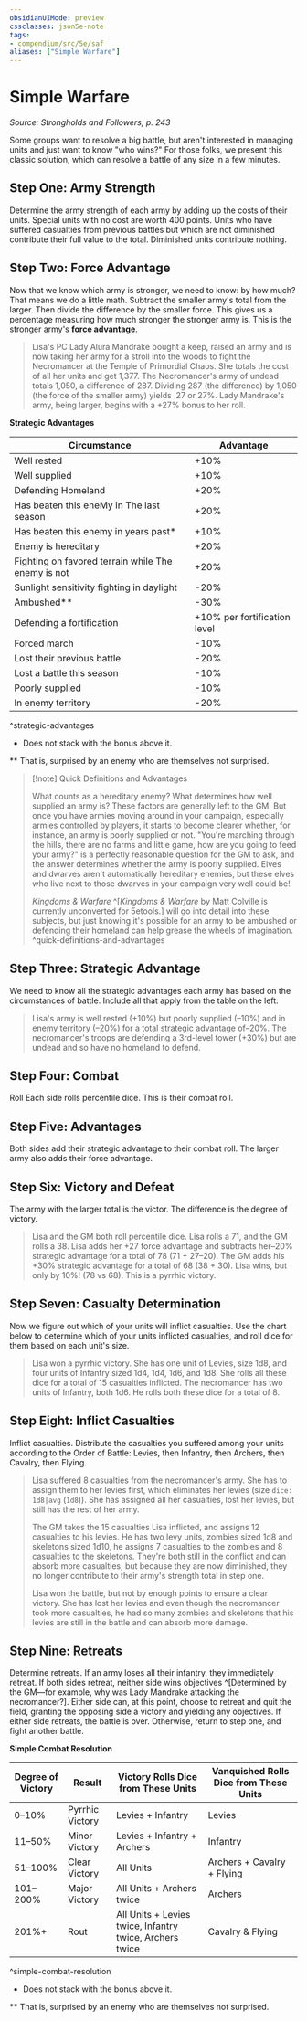 ```yaml
---
obsidianUIMode: preview
cssclasses: json5e-note
tags:
- compendium/src/5e/saf
aliases: ["Simple Warfare"]
---
```

# Simple Warfare
*Source: Strongholds and Followers, p. 243* 

Some groups want to resolve a big battle, but aren't interested in managing units and just want to know "who wins?" For those folks, we present this classic solution, which can resolve a battle of any size in a few minutes.

## Step One: Army Strength

Determine the army strength of each army by adding up the costs of their units. Special units with no cost are worth 400 points. Units who have suffered casualties from previous battles but which are not diminished contribute their full value to the total. Diminished units contribute nothing.

## Step Two: Force Advantage

Now that we know which army is stronger, we need to know: by how much? That means we do a little math. Subtract the smaller army's total from the larger. Then divide the difference by the smaller force. This gives us a percentage measuring how much stronger the stronger army is. This is the stronger army's **force advantage**.

> Lisa's PC Lady Alura Mandrake bought a keep, raised an army and is now taking her army for a stroll into the woods to fight the Necromancer at the Temple of Primordial Chaos. She totals the cost of all her units and get 1,377. The Necromancer's army of undead totals 1,050, a difference of 287. Dividing 287 (the difference) by 1,050 (the force of the smaller army) yields .27 or 27%. Lady Mandrake's army, being larger, begins with a +27% bonus to her roll.

**Strategic Advantages**

| Circumstance | Advantage |
|--------------|-----------|
| Well rested | +10% |
| Well supplied | +10% |
| Defending Homeland | +20% |
| Has beaten this eneMy in The last season | +20% |
| Has beaten this enemy in years past* | +10% |
| Enemy is hereditary | +20% |
| Fighting on favored terrain while The enemy is not | +20% |
| Sunlight sensitivity fighting in daylight | -20% |
| Ambushed** | -30% |
| Defending a fortification | +10% per fortification level |
| Forced march | -10% |
| Lost their previous battle | -20% |
| Lost a battle this season | -10% |
| Poorly supplied | -10% |
| In enemy territory | -20% |
^strategic-advantages

* Does not stack with the bonus above it.

** That is, surprised by an enemy who are themselves not surprised.

> [!note] Quick Definitions and Advantages
> 
> What counts as a hereditary enemy? What determines how well supplied an army is? These factors are generally left to the GM. But once you have armies moving around in your campaign, especially armies controlled by players, it starts to become clearer whether, for instance, an army is poorly supplied or not. "You're marching through the hills, there are no farms and little game, how are you going to feed your army?" is a perfectly reasonable question for the GM to ask, and the answer determines whether the army is poorly supplied. Elves and dwarves aren't automatically hereditary enemies, but these elves who live next to those dwarves in your campaign very well could be!
> 
> *Kingdoms & Warfare* ^[*Kingdoms & Warfare* by Matt Colville is currently unconverted for 5etools.] will go into detail into these subjects, but just knowing it's possible for an army to be ambushed or defending their homeland can help grease the wheels of imagination.
^quick-definitions-and-advantages

## Step Three: Strategic Advantage

We need to know all the strategic advantages each army has based on the circumstances of battle. Include all that apply from the table on the left:

> Lisa's army is well rested (+10%) but poorly supplied (–10%) and in enemy territory (–20%) for a total strategic advantage of–20%. The necromancer's troops are defending a 3rd-level tower (+30%) but are undead and so have no homeland to defend.

## Step Four: Combat

Roll Each side rolls percentile dice. This is their combat roll.

## Step Five: Advantages

Both sides add their strategic advantage to their combat roll. The larger army also adds their force advantage.

## Step Six: Victory and Defeat

The army with the larger total is the victor. The difference is the degree of victory.

> Lisa and the GM both roll percentile dice. Lisa rolls a 71, and the GM rolls a 38. Lisa adds her +27 force advantage and subtracts her–20% strategic advantage for a total of 78 (71 + 27–20). The GM adds his +30% strategic advantage for a total of 68 (38 + 30). Lisa wins, but only by 10%! (78 vs 68). This is a pyrrhic victory.

## Step Seven: Casualty Determination

Now we figure out which of your units will inflict casualties. Use the chart below to determine which of your units inflicted casualties, and roll dice for them based on each unit's size.

> Lisa won a pyrrhic victory. She has one unit of Levies, size 1d8, and four units of Infantry sized 1d4, 1d4, 1d6, and 1d8. She rolls all these dice for a total of 15 casualties inflicted. The necromancer has two units of Infantry, both 1d6. He rolls both these dice for a total of 8.

## Step Eight: Inflict Casualties

Inflict casualties. Distribute the casualties you suffered among your units according to the Order of Battle: Levies, then Infantry, then Archers, then Cavalry, then Flying.

> Lisa suffered 8 casualties from the necromancer's army. She has to assign them to her levies first, which eliminates her levies (size `dice: 1d8|avg` (`1d8`)). She has assigned all her casualties, lost her levies, but still has the rest of her army.
> 
> The GM takes the 15 casualties Lisa inflicted, and assigns 12 casualties to his levies. He has two levy units, zombies sized 1d8 and skeletons sized 1d10, he assigns 7 casualties to the zombies and 8 casualties to the skeletons. They're both still in the conflict and can absorb more casualties, but because they are now diminished, they no longer contribute to their army's strength total in step one.
> 
> Lisa won the battle, but not by enough points to ensure a clear victory. She has lost her levies and even though the necromancer took more casualties, he had so many zombies and skeletons that his levies are still in the battle and can absorb more damage.

## Step Nine: Retreats

Determine retreats. If an army loses all their infantry, they immediately retreat. If both sides retreat, neither side wins objectives ^[Determined by the GM—for example, why was Lady Mandrake attacking the necromancer?]. Either side can, at this point, choose to retreat and quit the field, granting the opposing side a victory and yielding any objectives. If either side retreats, the battle is over. Otherwise, return to step one, and fight another battle.

**Simple Combat Resolution**

| Degree of Victory | Result | Victory Rolls Dice from These Units | Vanquished Rolls Dice from These Units |
|-------------------|--------|-------------------------------------|----------------------------------------|
| 0–10% | Pyrrhic Victory | Levies + Infantry | Levies |
| 11–50% | Minor Victory | Levies + Infantry + Archers | Infantry |
| 51–100% | Clear Victory | All Units | Archers + Cavalry + Flying |
| 101–200% | Major Victory | All Units + Archers twice | Archers |
| 201%+ | Rout | All Units + Levies twice, Infantry twice, Archers twice | Cavalry & Flying |
^simple-combat-resolution

* Does not stack with the bonus above it.

** That is, surprised by an enemy who are themselves not surprised.